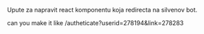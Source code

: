 Upute za napravit react komponentu koja redirecta na silvenov bot.

can you make it like /autheticate?userid=278194&link=278283
